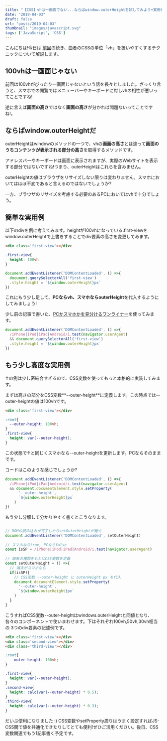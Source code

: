 ```yaml
---
title: "【CSS】vhは一画面でない...ならばwindow.outerHeightを試してみよう+実用例"
date: "2019-04-03"
draft: false
url: "posts/2019-04-03"
thumbnail: "images/javascript.svg"
tags: ['JavaScript', 'CSS']
---
```


こんにちは!今日は
[前回](../2019-03-30)の続き、曲者のCSSの単位「vh」を扱いやすくするテクニックについて解説します。

## 100vhは一画面じゃない
前回は100vhがぴったり一画面じゃないという話を長々としました。ざっくり言うと、スマホでの閲覧ではメニューバーやキーボードに対しvhの相性が悪いってことですね!

逆に言えば**画面の高さ**ではなく**画面の高さ**が分かれば問題ないってことですね!。

## ならばwindow.outerHeightだ

outerHeightはwindowのメソッドの一つで、vhの**画面の高さ**とは違って**画面のうちコンテンツが表示される部分の高さ**を取得するメソッドです。

アドレスバーやキーボードは画面に表示されますが、実際のWebサイトを表示する部分ではないですね!つまり、outerHeightはこれらを含みません。

outerHeightの値はブラウザをリサイズしない限りは変わりません。スマホにおいてはほぼ不変であると言えるのではないでしょうか?

一方、ブラウザのリサイズを考慮する必要のあるPCにおいてはvhで十分でしょう。

## 簡単な実用例

以下のdivを例に考えてみます。heightが100vhになっている.first-viewを
window.outerHeightで上書きすることでdiv要素の高さを変更してみます。

```html
<div class='first-view'></div>
```

```css
.first-view{
  height: 100vh
}
```

```javascript
document.addEventListener('DOMContentLoaded', () =>{
  document.querySelectorAll('first-view')
  .style.height = `${window.outerHeight}px`
})
```

これにもう少し足して、**PCならvh、スマホならouterHeight**を代入するようにしてみましょう!

少し前の記事で書いた、[PCかスマホかを見分けるワンライナー](../2019-03-30)を使ってみます。
```javascript
document.addEventListener('DOMContentLoaded', () =>{
  /iPhone|iPod|iPad|Android/i.test(navigator.userAgent)
  && document.querySelectorAll('first-view')
  .style.height = `${window.outerHeight}px`
})
```

## もう少し高度な実用例

↑の例は少し密結合すぎるので、CSS変数を使ってもっと本格的に実装してみます。

まずは高さの部分をCSS変数**--outer-height**に定義します。この時点では--outer-heightの値は100vhです。
```html
<div class='first-view'></div>
```

```css
:root{
  --outer-height: 100vh;
}
.first-view{
  height: var(--outer-height);
}
```

この状態で↑と同じくスマホなら--outer-heightを更新します。PCならそのままです。

コードはこのような感じでしょうか?
```javascript
document.addEventListener('DOMContentLoaded', () =>{
  /iPhone|iPod|iPad|Android/i.test(navigator.userAgent)
  && document.documentElement.style.setProperty(
      '--outer-height',
      `${window.outerHeight}px`
    )
})
```
もう少し分解して分かりやすく書くとこうなります。
```javascript

// DOMの読み込みが完了したらsetOuterHeightが発火
document.addEventListener('DOMContentLoaded', setOuterHeight)
 
// スマホならtrue, PCならfalse
const isSP = /iPhone|iPod|iPad|Android/i.test(navigator.userAgent)
 
// 端末の種類をもとにCSS変数を定義
const setOuterHeight = () =>{
  // 端末がスマホなら
  if(isSP){
    // CSS変数 --outer-height に outerHeight px を代入
    document.documentElement.style.setProperty(
      '--outer-height',
      `${window.outerHeight}px`
    )
  }
}
```
こうすればCSS変数--outer-heightはwindows.outerHeightと同値となり、
各々のコンポーネントで使いまわせます。下はそれぞれ100vh,50vh,30vh相当の
3つのdiv要素の記述例です。


```html
<div class='first-view'></div>
<div class='second-view'></div>
<div class='third-view'></div>
```

```css
:root{
  --outer-height: 100vh;
}

.first-view{
  height: var(--outer-height);
}
.second-view{
  height: calc(var(--outer-height) * 0.5);
}
.third-view{
  height: calc(var(--outer-height) * 0.3);
}
```

だいぶ便利になりました :) CSS変数やsetProperty周りはうまく設定すればJS-CSS間で値を共通化できたりしてとても便利!ぜひご活用ください。後日、CSS変数関連でもう1記事書く予定です。
